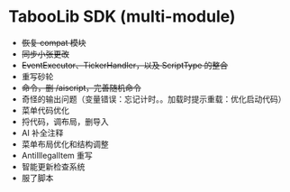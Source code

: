 # TabooLib SDK (multi-module)

- ~~恢复 compat 模块~~
- ~~同步小张更改~~
- ~~EventExecutor、TickerHandler，以及 ScriptType 的整合~~
- 重写砂轮
- ~~命令，删 /aiscript，完善随机命令~~
- 奇怪的输出问题（变量错误：忘记计时。。加载时提示重载：优化启动代码）
- 菜单代码优化
- 捋代码，调布局，删导入
- AI 补全注释
- 菜单布局优化和结构调整
- AntiIllegalItem 重写
- 智能更新检查系统
- 服了脚本